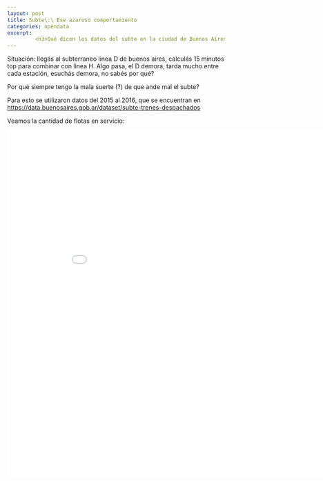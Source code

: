 ```yaml
---
layout: post
title: Subte\:\ Ese azaroso comportamiento
categories: opendata
excerpt:
         <h3>Qué dicen los datos del subte en la ciudad de Buenos Aires</h3>
---
```


Situación: llegás al subterraneo linea D de buenos aires, calculás 15 minutos top para combinar con linea H. Algo pasa, el D demora, tarda mucho entre cada estación, esuchás demora, no sabés por qué?

Por qué siempre tengo la mala suerte (?) de que ande mal el subte?

Para esto se utilizaron datos del 2015 al 2016, que se encuentran en <https://data.buenosaires.gob.ar/dataset/subte-trenes-despachados>

Veamos la cantidad de flotas en servicio:

<div class="embed-responsive-c"><iframe width="900" height="800" frameborder="0" scrolling="no" src="//plot.ly/~pmtempone/14.embed"></iframe></div>